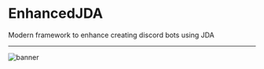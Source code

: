 # EnhancedJDA
Modern framework to enhance creating discord bots using JDA

---

![banner](https://download.kpgtb.eu/projectenhanced_banner.png)

